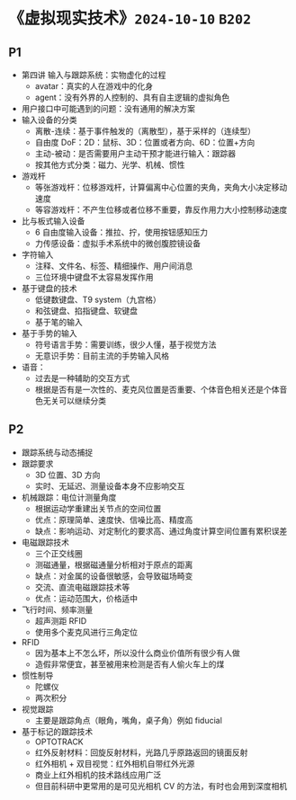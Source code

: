 # 《虚拟现实技术》`2024-10-10` `B202`

## P1

- 第四讲 输入与跟踪系统：实物虚化的过程
  - avatar：真实的人在游戏中的化身
  - agent：没有外界的人控制的、具有自主逻辑的虚拟角色
- 用户接口中可能遇到的问题：没有通用的解决方案
- 输入设备的分类
  - 离散-连续：基于事件触发的（离散型），基于采样的（连续型）
  - 自由度 DoF：2D：鼠标、3D：位置或者方向、6D：位置+方向
  - 主动-被动：是否需要用户主动干预才能进行输入：跟踪器
  - 按其他方式分类：磁力、光学、机械、惯性
- 游戏杆
  - 等张游戏杆：位移游戏杆，计算偏离中心位置的夹角，夹角大小决定移动速度
  - 等容游戏杆：不产生位移或者位移不重要，靠反作用力大小控制移动速度
- 比与板式输入设备
  - 6 自由度输入设备：推拉、拧，使用按钮感知压力
  - 力传感设备：虚拟手术系统中的微创腹腔镜设备
- 字符输入
  - 注释、文件名、标签、精细操作、用户间消息
  - 三位环境中键盘不太容易发挥作用
- 基于键盘的技术
  - 低键数键盘、T9 system（九宫格）
  - 和弦键盘、掐指键盘、软键盘
  - 基于笔的输入
- 基于手势的输入
  - 符号语言手势：需要训练，很少人懂，基于视觉方法
  - 无意识手势：目前主流的手势输入风格
- 语音：
  - 过去是一种辅助的交互方式
  - 根据是否有是一次性的、麦克风位置是否重要、个体音色相关还是个体音色无关可以继续分类

## P2

- 跟踪系统与动态捕捉
- 跟踪要求
  - 3D 位置、3D 方向
  - 实时、无延迟、测量设备本身不应影响交互
- 机械跟踪：电位计测量角度
  - 根据运动学重建出关节点的空间位置
  - 优点：原理简单、速度快、信噪比高、精度高
  - 缺点：影响运动、对定制化的要求高、通过角度计算空间位置有累积误差
- 电磁跟踪技术
  - 三个正交线圈
  - 测磁通量，根据磁通量分析相对于原点的距离
  - 缺点：对金属的设备很敏感，会导致磁场畸变
  - 交流、直流电磁跟踪技术等
  - 优点：运动范围大，价格适中
- 飞行时间、频率测量
  - 超声测距 RFID
  - 使用多个麦克风进行三角定位
- RFID
  - 因为基本上不怎么坏，所以没什么商业价值所有很少有人做
  - 造假非常便宜，甚至被用来检测是否有人偷火车上的煤
- 惯性制导
  - 陀螺仪
  - 两次积分
- 视觉跟踪
  - 主要是跟踪角点（眼角，嘴角，桌子角）例如 fiducial
- 基于标记的跟踪技术
  - OPTOTRACK
  - 红外反射材料：回旋反射材料，光路几乎原路返回的镜面反射
  - 红外相机 + 双目视觉：红外相机自带红外光源
  - 商业上红外相机的技术路线应用广泛
  - 但目前科研中更常用的是可见光相机 CV 的方法，有时也会用到深度相机


